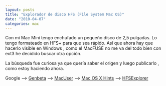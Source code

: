 ```yaml
---
layout: posts
title: "Explorador de disco HFS (File System Mac OS)"
date: "2010-04-07"
categories: mac
---
```


Con mi Mac Mini tengo enchufado un pequeño disco de 2,5 pulgadas. Lo tengo formateado en HFS+ para que sea rápido. Así que ahora hay que hacerlo visible en Windows , como el MacFUSE no me va del todo bien con ext3 he decidido buscar otra opción.

La búsqueda fue curiosa ya que quería saber el origen y luego publicarlo , como estoy haciendo ahora.

Google --> [Genbeta](https://www.genbeta.com/herramientas/hfsexplorer-para-explorar-el-territorio-mac-desde-tu-windows) --> [MacUser](https://www.macuser.com/windows/hfsexplorer_for_those_hard_to.php?lsrc=murss) --> [Mac OS X Hints](https://www.macosxhints.com/article.php?story=20070717090846961) --> [HFSExplorer](https://hem.bredband.net/catacombae/hfsx.html)
